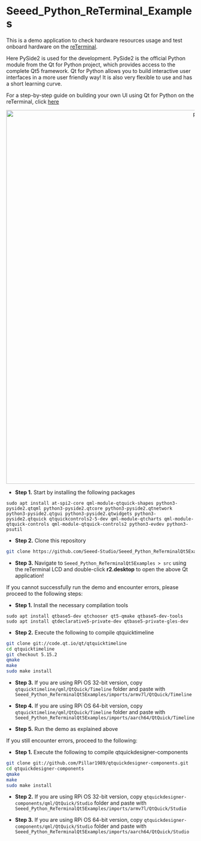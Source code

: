 # Seeed_Python_ReTerminal_Examples

This is a demo application to check hardware resources usage and test onboard hardware on the [reTerminal](https://www.seeedstudio.com/ReTerminal-with-CM4-p-4904.html).

Here PySide2 is used for the development. PySide2 is the official Python module from the Qt for Python project, which provides access to the complete Qt5 framework. Qt for Python allows you to build interactive user interfaces in a more user friendly way! It is also very flexible to use and has a short learning curve. 

For a step-by-step guide on building your own UI using Qt for Python on the reTerminal, click [here](https://wiki.seeedstudio.com/reTerminal-build-UI-using-Qt-for-Python/)

<p style="text-align:center;"><img src="https://files.seeedstudio.com/wiki/ReTerminal/Qt-Demo.gif" alt="pir" width="1000" height="auto"></p>

- **Step 1.** Start by installing the following packages

```shell
sudo apt install at-spi2-core qml-module-qtquick-shapes python3-pyside2.qtqml python3-pyside2.qtcore python3-pyside2.qtnetwork python3-pyside2.qtgui python3-pyside2.qtwidgets python3-pyside2.qtquick qtquickcontrols2-5-dev qml-module-qtcharts qml-module-qtquick-controls qml-module-qtquick-controls2 python3-evdev python3-psutil
```

- **Step 2.** Clone this repository

```sh
git clone https://github.com/Seeed-Studio/Seeed_Python_ReTerminalQt5Examples
```

- **Step 3.** Navigate to `Seeed_Python_ReTerminalQt5Examples > src` using the reTerminal LCD and double-click **r2.desktop** to open the above Qt application!

If you cannot successfully run the demo and encounter errors, please proceed to the following steps:

- **Step 1.** Install the necessary compilation tools

```
sudo apt install qtbase5-dev qtchooser qt5-qmake qtbase5-dev-tools
sudo apt install qtdeclarative5-private-dev qtbase5-private-gles-dev
```

- **Step 2.** Execute the following to compile qtquicktimeline

```sh
git clone git://code.qt.io/qt/qtquicktimeline
cd qtquicktimeline
git checkout 5.15.2
qmake 
make
sudo make install 
```

- **Step 3.** If you are using RPi OS 32-bit version, copy `qtquicktimeline/qml/QtQuick/Timeline` folder and paste with `Seeed_Python_ReTerminalQt5Examples/imports/armv7l/QtQuick/Timeline` 

- **Step 4.** If you are using RPi OS 64-bit version, copy `qtquicktimeline/qml/QtQuick/Timeline` folder and paste with `Seeed_Python_ReTerminalQt5Examples/imports/aarch64/QtQuick/Timeline`

- **Step 5.** Run the demo as explained above

If you still encounter errors, proceed to the following:

- **Step 1.** Execute the following to compile qtquickdesigner-components

```sh
git clone git://github.com/Pillar1989/qtquickdesigner-components.git
cd qtquickdesigner-components
qmake 
make 
sudo make install 
```

- **Step 2.** If you are using RPi OS 32-bit version, copy `qtquickdesigner-components/qml/QtQuick/Studio` folder and paste with `Seeed_Python_ReTerminalQt5Examples/imports/armv7l/QtQuick/Studio` 

- **Step 3.** If you are using RPi OS 64-bit version, copy `qtquickdesigner-components/qml/QtQuick/Studio` folder and paste with `Seeed_Python_ReTerminalQt5Examples/imports/aarch64/QtQuick/Studio` 